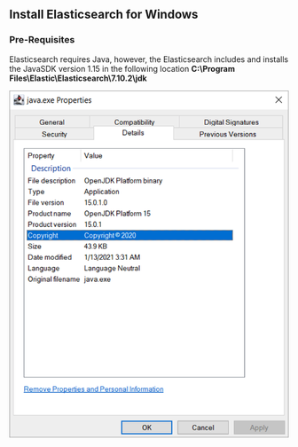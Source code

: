 ## Install Elasticsearch for Windows

### Pre-Requisites

Elasticsearch requires Java, however, the Elasticsearch includes and installs the JavaSDK version 1.15 in the following location **C:\Program Files\Elastic\Elasticsearch\7.10.2\jdk**

![Image: Pre-Requisites for Elasticsearch for Windows](images/image_elasticsearch_install_for_windows_prerequisites.png)
